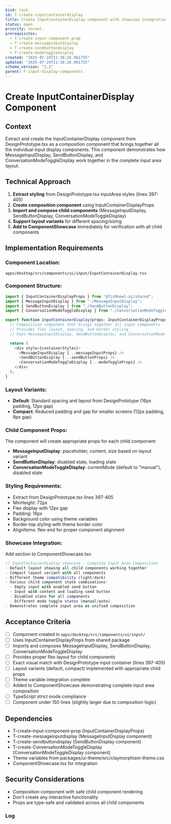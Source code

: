 ```yaml
---
kind: task
id: T-create-inputcontainerdisplay
title: Create InputContainerDisplay component with showcase integration
status: open
priority: normal
prerequisites:
  - T-create-input-component-prop
  - T-create-messageinputdisplay
  - T-create-sendbuttondisplay
  - T-create-modetoggledisplay
created: "2025-07-24T11:36:26.961755"
updated: "2025-07-24T11:36:26.961755"
schema_version: "1.1"
parent: F-input-display-components
---
```


# Create InputContainerDisplay Component

## Context

Extract and create the InputContainerDisplay component from DesignPrototype.tsx as a composition component that brings together all the individual input display components. This component demonstrates how MessageInputDisplay, SendButtonDisplay, and ConversationModeToggleDisplay work together in the complete input area layout.

## Technical Approach

1. **Extract styling** from DesignPrototype.tsx inputArea styles (lines 397-405)
2. **Create composition component** using InputContainerDisplayProps
3. **Import and compose child components** (MessageInputDisplay, SendButtonDisplay, ConversationModeToggleDisplay)
4. **Support layout variants** for different spacing/sizing
5. **Add to ComponentShowcase** immediately for verification with all child components

## Implementation Requirements

### Component Location:

`apps/desktop/src/components/ui/input/InputContainerDisplay.tsx`

### Component Structure:

```typescript
import { InputContainerDisplayProps } from "@fishbowl-ai/shared";
import { MessageInputDisplay } from "./MessageInputDisplay";
import { SendButtonDisplay } from "./SendButtonDisplay";
import { ConversationModeToggleDisplay } from "./ConversationModeToggleDisplay";

export function InputContainerDisplay(props: InputContainerDisplayProps) {
  // Composition component that brings together all input components
  // Provides flex layout, spacing, and border styling
  // Uses MessageInputDisplay, SendButtonDisplay, and ConversationModeToggleDisplay

  return (
    <div style={containerStyles}>
      <MessageInputDisplay {...messageInputProps} />
      <SendButtonDisplay {...sendButtonProps} />
      <ConversationModeToggleDisplay {...modeToggleProps} />
    </div>
  );
}
```

### Layout Variants:

- **Default**: Standard spacing and layout from DesignPrototype (16px padding, 12px gap)
- **Compact**: Reduced padding and gap for smaller screens (12px padding, 8px gap)

### Child Component Props:

The component will create appropriate props for each child component:

- **MessageInputDisplay**: placeholder, content, size based on layout variant
- **SendButtonDisplay**: disabled state, loading state
- **ConversationModeToggleDisplay**: currentMode (default to "manual"), disabled state

### Styling Requirements:

- Extract from DesignPrototype.tsx lines 397-405
- MinHeight: 72px
- Flex display with 12px gap
- Padding: 16px
- Background color using theme variables
- Border-top styling with theme border color
- AlignItems: flex-end for proper component alignment

### Showcase Integration:

Add section to ComponentShowcase.tsx:

```typescript
// InputContainerDisplay showcase - Complete Input Area Composition
- Default layout showing all child components working together
- Compact layout variant with all components
- Different theme compatibility (light/dark)
- Various child component state combinations:
  - Empty input with enabled send button
  - Input with content and loading send button
  - Disabled state for all components
  - Different mode toggle states (manual/auto)
- Demonstrates complete input area as unified composition
```

## Acceptance Criteria

- [ ] Component created in `apps/desktop/src/components/ui/input/`
- [ ] Uses InputContainerDisplayProps from shared package
- [ ] Imports and composes MessageInputDisplay, SendButtonDisplay, ConversationModeToggleDisplay
- [ ] Provides proper flex layout for child components
- [ ] Exact visual match with DesignPrototype input container (lines 397-405)
- [ ] Layout variants (default, compact) implemented with appropriate child props
- [ ] Theme variable integration complete
- [ ] Added to ComponentShowcase demonstrating complete input area composition
- [ ] TypeScript strict mode compliance
- [ ] Component under 150 lines (slightly larger due to composition logic)

## Dependencies

- T-create-input-component-prop (InputContainerDisplayProps)
- T-create-messageinputdisplay (MessageInputDisplay component)
- T-create-sendbuttondisplay (SendButtonDisplay component)
- T-create-ConversationModeToggleDisplay (ConversationModeToggleDisplay component)
- Theme variables from packages/ui-theme/src/claymorphism-theme.css
- ComponentShowcase.tsx for integration

## Security Considerations

- Composition component with safe child component rendering
- Don't create any interactive functionality
- Props are type-safe and validated across all child components

### Log
